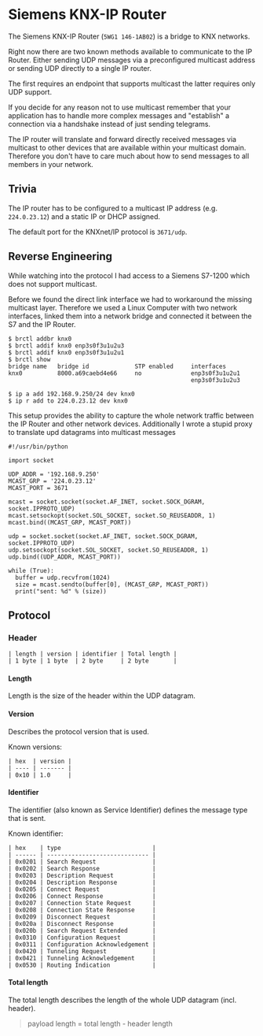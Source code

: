 # Siemens KNX-IP Router

The Siemens KNX-IP Router (`5WG1 146-1AB02`) is a
bridge to KNX networks.

Right now there are two known methods available to
communicate to the IP Router. Either sending UDP messages
via a preconfigured multicast address or sending UDP
directly to a single IP router.

The first requires an endpoint that supports multicast
the latter requires only UDP support.

If you decide for any reason not to use multicast remember
that your application has to handle more complex messages
and "establish" a connection via a handshake instead of
just sending telegrams.

The IP router will translate and forward directly received
messages via multicast to other devices that are available
within your multicast domain. Therefore you don't have to care
much about how to send messages to all members in your network.

## Trivia

The IP router has to be configured to a multicast IP address (e.g. `224.0.23.12`)
and a static IP or DHCP assigned.

The default port for the KNXnet/IP protocol is `3671/udp`.

## Reverse Engineering

While watching into the protocol I had access to a Siemens S7-1200
which does not support multicast.

Before we found the direct link interface we had to workaround the missing
multicast layer. Therefore we used a Linux Computer with two network interfaces,
linked them into a network bridge and connected it between the S7 and the IP Router.

    $ brctl addbr knx0
    $ brctl addif knx0 enp3s0f3u1u2u3
    $ brctl addif knx0 enp3s0f3u1u2u1
    $ brctl show
    bridge name   bridge id             STP enabled     interfaces
    knx0          8000.a69caebd4e66     no              enp3s0f3u1u2u1
                                                        enp3s0f3u1u2u3

    $ ip a add 192.168.9.250/24 dev knx0
    $ ip r add to 224.0.23.12 dev knx0

This setup provides the ability to capture the whole network traffic
between the IP Router and other network devices.
Additionally I wrote a stupid proxy to translate upd datagrams into
multicast messages

    #!/usr/bin/python

    import socket

    UDP_ADDR = '192.168.9.250'
    MCAST_GRP = '224.0.23.12'
    MCAST_PORT = 3671
    
    mcast = socket.socket(socket.AF_INET, socket.SOCK_DGRAM, socket.IPPROTO_UDP)
    mcast.setsockopt(socket.SOL_SOCKET, socket.SO_REUSEADDR, 1)
    mcast.bind((MCAST_GRP, MCAST_PORT))
    
    udp = socket.socket(socket.AF_INET, socket.SOCK_DGRAM, socket.IPPROTO_UDP)
    udp.setsockopt(socket.SOL_SOCKET, socket.SO_REUSEADDR, 1)
    udp.bind((UDP_ADDR, MCAST_PORT))
    
    while (True):
      buffer = udp.recvfrom(1024)
      size = mcast.sendto(buffer[0], (MCAST_GRP, MCAST_PORT))
      print("sent: %d" % (size))

## Protocol

### Header

    | length | version | identifier | Total length |
    | 1 byte | 1 byte  | 2 byte     | 2 byte       |

#### Length

Length is the size of the header within the UDP datagram.

#### Version

Describes the protocol version that is used.

Known versions:

    | hex  | version |
    | ---- | ------- |
    | 0x10 | 1.0     |

#### Identifier

The identifier (also known as Service Identifier) defines the message type
that is sent.

Known identifier:

    | hex    | type                          |
    | ------ | ----------------------------- |
    | 0x0201 | Search Request                |
    | 0x0202 | Search Response               |
    | 0x0203 | Description Request           |
    | 0x0204 | Description Response          |
    | 0x0205 | Connect Request               |
    | 0x0206 | Connect Response              |
    | 0x0207 | Connection State Request      |
    | 0x0208 | Connection State Response     |
    | 0x0209 | Disconnect Request            |
    | 0x020a | Disconnect Response           |
    | 0x020b | Search Request Extended       |
    | 0x0310 | Configuration Request         |
    | 0x0311 | Configuration Acknowledgement |
    | 0x0420 | Tunneling Request             |
    | 0x0421 | Tunneling Acknowledgement     |
    | 0x0530 | Routing Indication            |

#### Total length

The total length describes the length of the whole UDP datagram (incl. header).

> payload length = total length - header length
